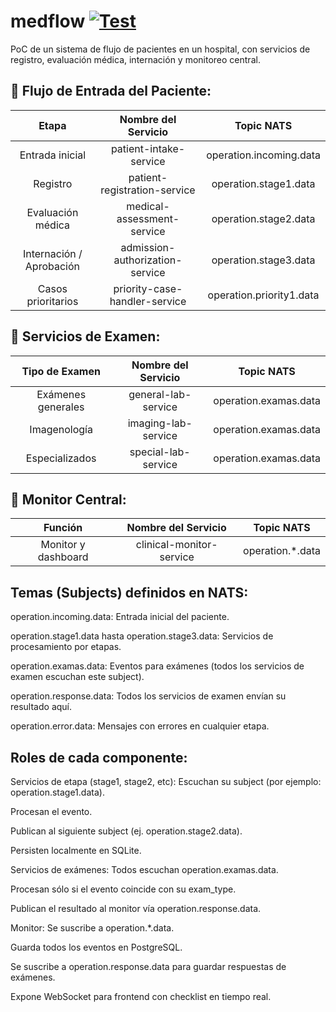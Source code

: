 # medflow [![Test](https://github.com/dyammarcano/medflow/actions/workflows/test.yml/badge.svg?branch=main)](https://github.com/dyammarcano/medflow/actions/workflows/test.yml)

PoC de un sistema de flujo de pacientes en un hospital, con servicios de registro, evaluación médica, internación y
monitoreo central.

## 🏥 Flujo de Entrada del Paciente:

|           Etapa           |       Nombre del Servicio        |        Topic NATS        |
|:-------------------------:|:--------------------------------:|:------------------------:|
|      Entrada inicial      |     	patient-intake-service	     | operation.incoming.data  |
|         Registro	         |  patient-registration-service	   |  operation.stage1.data   |
|    Evaluación médica	     |   medical-assessment-service	    |  operation.stage2.data   |
| Internación / Aprobación	 | admission-authorization-service	 |  operation.stage3.data   |
|    Casos prioritarios	    |  priority-case-handler-service	  | operation.priority1.data |

## 🧪 Servicios de Examen:

|   Tipo de Examen   | Nombre del Servicio |      Topic NATS       |
|:------------------:|:-------------------:|:---------------------:|
| Exámenes generales | general-lab-service | operation.examas.data |
|    Imagenología    | imaging-lab-service | operation.examas.data |
|   Especializados   | special-lab-service | operation.examas.data |

## 📡 Monitor Central:

|       Función       |   Nombre del Servicio    |    Topic NATS    |
|:-------------------:|:------------------------:|:----------------:|
| Monitor y dashboard | clinical-monitor-service | operation.*.data |

## Temas (Subjects) definidos en NATS:

operation.incoming.data: Entrada inicial del paciente.

operation.stage1.data hasta operation.stage3.data: Servicios de procesamiento por etapas.

operation.examas.data: Eventos para exámenes (todos los servicios de examen escuchan este subject).

operation.response.data: Todos los servicios de examen envían su resultado aquí.

operation.error.data: Mensajes con errores en cualquier etapa.

## Roles de cada componente:

Servicios de etapa (stage1, stage2, etc):
Escuchan su subject (por ejemplo: operation.stage1.data).

Procesan el evento.

Publican al siguiente subject (ej. operation.stage2.data).

Persisten localmente en SQLite.

Servicios de exámenes:
Todos escuchan operation.examas.data.

Procesan sólo si el evento coincide con su exam_type.

Publican el resultado al monitor vía operation.response.data.

Monitor:
Se suscribe a operation.*.data.

Guarda todos los eventos en PostgreSQL.

Se suscribe a operation.response.data para guardar respuestas de exámenes.

Expone WebSocket para frontend con checklist en tiempo real.